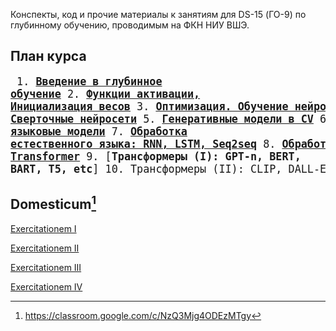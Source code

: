 Конспекты, код и прочие материалы к занятиям для DS-15 (ГО-9) по глубинному обучению, проводимым на ФКН НИУ ВШЭ.

## План курса
<big><pre>
    1. [**Введение в глубинное обучение**](./week_1)
    2. [**Функции активации, Инициализация весов**](./week_2)
    3. [**Оптимизация. Обучение нейросетей**](./week_3)
    4. [**Сверточные нейросети**](./week_4)
    5. [**Генеративные модели в CV**](./week_5)
    6. [**Обработка естественного языка: эмбеддинги и языковые модели**](./week_6)
    7. [**Обработка естественного языка: RNN, LSTM, Seq2seq**](./week_7)
    8. [**Обработка естественного языка: Attention, Transformer**](./week_8)
    9. [**Трансформеры (I): GPT-n, BERT, BART, T5, etc**]
    10. Трансформеры (II): CLIP, DALL-E, DDPM, etc 
</pre></big>

## Domesticum[^1]

[Exercitationem I](./home_assignments/ha1)

[Exercitationem II](./home_assignments/ha2)

[Exercitationem III](./home_assignments/ha3)

[Exercitationem IV](./home_assignments/ha4)

[^1]: https://classroom.google.com/c/NzQ3Mjg4ODEzMTgy

